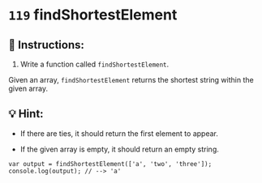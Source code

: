 # `119` findShortestElement

## 📝 Instructions:

1. Write a function called `findShortestElement`.

Given an array, `findShortestElement` returns the shortest string within the given array.

## :bulb: Hint:

* If there are ties, it should return the first element to appear.

* If the given array is empty, it should return an empty string.

```Js
var output = findShortestElement(['a', 'two', 'three']);
console.log(output); // --> 'a'
```